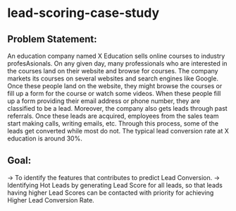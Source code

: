# lead-scoring-case-study
## Problem Statement:
An education company named X Education sells online courses to industry profesAsionals. On any given day, many professionals who are interested in the courses land on their website and browse for courses. The company markets its courses on several websites and search engines like Google. Once these people land on the website, they might browse the courses or fill up a form for the course or watch some videos. When these people fill up a form providing their email address or phone number, they are classified to be a lead. Moreover, the company also gets leads through past referrals. Once these leads are acquired, employees from the sales team start making calls, writing emails, etc. Through this process, some of the leads get converted while most do not. The typical lead conversion rate at X education is around 30%.
## Goal:
 -> To identify the features that contributes to predict Lead Conversion.
 -> Identifying Hot Leads by generating Lead Score for all leads, so that leads having higher Lead Scores can be contacted with priority for achieving Higher Lead Conversion Rate.

